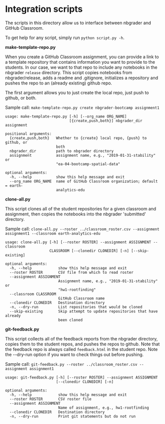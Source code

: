 # Integration scripts

The scripts in this directory allow us to interface between nbgrader and GitHub Classroom.

To get help for any script, simply run `python script.py -h`.  

**make-template-repo.py**

When you create a GitHub Classroom assignment, you can provide a link to a template repository that contains information you want to provide to the students. In our case, we want to that repo to include any notebooks in the nbgrader `release` directory. This script copies notebooks from nbgrader/release, adds a readme and .gitignore, initializes a repository and pushes the repo to an (already existing) github repo.

The first argument allows you to just create the local repo, just push to github, or both.

Sample call: `make-template-repo.py create nbgrader-bootcamp assignment1`

```
usage: make-template-repo.py [-h] [--org_name ORG_NAME]
                             [{create,push,both}] nbgrader_dir assignment

positional arguments:
  {create,push,both}   Whether to {create} local repo, {push} to github, or
                       both
  nbgrader_dir         path to nbgrader directory
  assignment           assignment name, e.g., "2019-01-31-stability" or
                       "ea-04-bootcamp-spatial-data"

optional arguments:
  -h, --help           show this help message and exit
  --org_name ORG_NAME  name of GitHub Classroom organization; default = earth-
                       analytics-edu
```

**clone-all.py**

This script clones all of the student repositories for a given classroom and assignment, then copies the notebooks into the nbgrader 'submitted' directory.

Sample call: `clone-all.py --roster ../classroom_roster.csv --assignment assignment1 --classroom earth-analytics-edu`

```
usage: clone-all.py [-h] [--roster ROSTER] --assignment ASSIGNMENT --classroom
                    CLASSROOM [--clonedir CLONEDIR] [-n] [--skip-existing]

optional arguments:
  -h, --help            show this help message and exit
  --roster ROSTER       CSV file from which to read roster
  --assignment ASSIGNMENT
                        Assignment name, e.g., "2019-01-31-stability" or
                        "hw1-rootfinding"
  --classroom CLASSROOM
                        GitHub Classroom name
  --clonedir CLONEDIR   Destination directory
  -n, --dry-run         List repositories that would be cloned
  --skip-existing       Skip attempt to update repositories that have already
                        been cloned
```

**git-feedback.py**

This script collects all of the feedback reports from the nbgrader directory, copies them to the student repos, and pushes the repos to github. Note that the feedback repo is always called `feedback.html` in the student repo. Note the --dry-run option if you want to check things out before pushing.

Sample call: `git-feedback.py --roster ../classroom_roster.csv --assignment assignment1`

```
usage: git-feedback.py [-h] [--roster ROSTER] --assignment ASSIGNMENT
                       [--clonedir CLONEDIR] [-n]

optional arguments:
  -h, --help            show this help message and exit
  --roster ROSTER       CSV roster file
  --assignment ASSIGNMENT
                        Name of assignment, e.g., hw1-rootfinding
  --clonedir CLONEDIR   Destination directory
  -n, --dry-run         Print git statements but do not run
```
